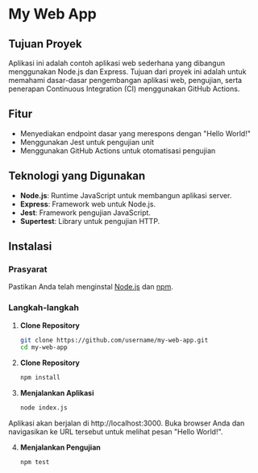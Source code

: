 # My Web App

## Tujuan Proyek
Aplikasi ini adalah contoh aplikasi web sederhana yang dibangun menggunakan Node.js dan Express. Tujuan dari proyek ini adalah untuk memahami dasar-dasar pengembangan aplikasi web, pengujian, serta penerapan Continuous Integration (CI) menggunakan GitHub Actions.

## Fitur
- Menyediakan endpoint dasar yang merespons dengan "Hello World!"
- Menggunakan Jest untuk pengujian unit
- Menggunakan GitHub Actions untuk otomatisasi pengujian

## Teknologi yang Digunakan
- **Node.js**: Runtime JavaScript untuk membangun aplikasi server.
- **Express**: Framework web untuk Node.js.
- **Jest**: Framework pengujian JavaScript.
- **Supertest**: Library untuk pengujian HTTP.

## Instalasi

### Prasyarat
Pastikan Anda telah menginstal [Node.js](https://nodejs.org/) dan [npm](https://www.npmjs.com/).

### Langkah-langkah
1. **Clone Repository**
   ```bash
   git clone https://github.com/username/my-web-app.git
   cd my-web-app
   
2. **Clone Repository**
   ```bash
   npm install
   
3. **Menjalankan Aplikasi**
   ```bash
   node index.js
   
Aplikasi akan berjalan di http://localhost:3000. Buka browser Anda dan navigasikan ke URL tersebut untuk melihat pesan "Hello World!".

4. **Menjalankan Pengujian**
   ```bash
   npm test

